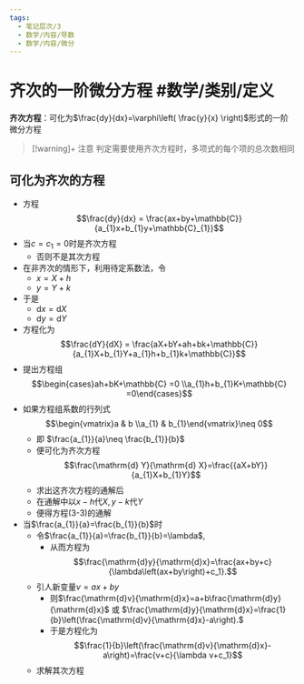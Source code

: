 ```yaml
---
tags:
  - 笔记层次/3
  - 数学/内容/导数
  - 数学/内容/微分
---
```


# 齐次的一阶微分方程 #数学/类别/定义 

__齐次方程__：可化为$\frac{dy}{dx}=\varphi\left( \frac{y}{x} \right)$形式的一阶微分方程

>[!warning]+ 注意
> 判定需要使用齐次方程时，多项式的每个项的总次数相同

## 可化为齐次的方程

- 方程 $$\frac{dy}{dx} = \frac{ax+by+\mathbb{C}}{a_{1}x+b_{1}y+\mathbb{C}_{1}}$$
- 当$c=c_{1}=0$时是齐次方程
	- 否则不是其次方程
- 在非齐次的情形下，利用待定系数法，令
	- $x=X+h$
	- $y=Y+k$
- 于是
	- $\mathrm{d}x=\mathrm{d}X$
	- $\mathrm{d}y=\mathrm{d}Y$
- 方程化为 $$\frac{dY}{dX} = \frac{aX+bY+ah+bk+\mathbb{C}}{a_{1}X+b_{1}Y+a_{1}h+b_{1}k+\mathbb{C}}$$
- 提出方程组$$\begin{cases}ah+bK+\mathbb{C} =0 \\a_{1}h+b_{1}K+\mathbb{C}  =0\end{cases}$$
- 如果方程组系数的行列式$$\begin{vmatrix}a & b \\a_{1} & b_{1}\end{vmatrix}\neq 0$$
	- 即 $\frac{a_{1}}{a}\neq \frac{b_{1}}{b}$
	- 便可化为齐次方程$$\frac{\mathrm{d} Y}{\mathrm{d} X}=\frac{{aX+bY}}{a_{1}X+b_{1}Y}$$
	- 求出这齐次方程的通解后
	- 在通解中以$x-h$代$X,y-k$代$Y$
	- 便得方程(3-3)的通解
- 当$\frac{a_{1}}{a}=\frac{b_{1}}{b}$时
	- 令$\frac{a_{1}}{a}=\frac{b_{1}}{b}=\lambda$,
		- 从而方程为$$\frac{\mathrm{d}y}{\mathrm{d}x}=\frac{ax+by+c}{\lambda\left(ax+by\right)+c_1}.$$    
	- 引人新变量$v=ax+by$
		- 则$\frac{\mathrm{d}v}{\mathrm{d}x}=a+b\frac{\mathrm{d}y}{\mathrm{d}x}$ 或 $\frac{\mathrm{d}y}{\mathrm{d}x}=\frac{1}{b}\left(\frac{\mathrm{d}v}{\mathrm{d}x}-a\right).$
		- 于是方程化为$$\frac{1}{b}\left(\frac{\mathrm{d}v}{\mathrm{d}x}-a\right)=\frac{v+c}{\lambda v+c_1}$$
	- 求解其次方程
